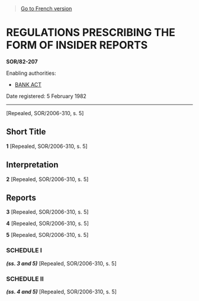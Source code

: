> [Go to French version](/fr/Règlements/Décrets,%20ordonnances%20et%20règlements%20statutaires/82/207.md)

# REGULATIONS PRESCRIBING THE FORM OF INSIDER REPORTS

**SOR/82-207**

Enabling authorities: 
- [BANK ACT](/en/Acts/Statutes%20of%20Canada/1991/c.%2046.md)

Date registered: 5 February 1982

----------


[Repealed, SOR/2006-310, s. 5]



## Short Title


**1** [Repealed, SOR/2006-310, s. 5]




## Interpretation


**2** [Repealed, SOR/2006-310, s. 5]




## Reports


**3** [Repealed, SOR/2006-310, s. 5]



**4** [Repealed, SOR/2006-310, s. 5]



**5** [Repealed, SOR/2006-310, s. 5]




### **SCHEDULE I** 
***(ss. 3 and 5)***
[Repealed, SOR/2006-310, s. 5]




### **SCHEDULE II** 
***(ss. 4 and 5)***
[Repealed, SOR/2006-310, s. 5]


